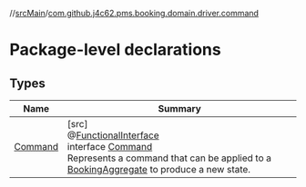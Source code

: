 //[srcMain](../../index.md)/[com.github.j4c62.pms.booking.domain.driver.command](index.md)

# Package-level declarations

## Types

| Name                         | Summary                                                                                                                                                                                                                                                                                                                           |
|------------------------------|-----------------------------------------------------------------------------------------------------------------------------------------------------------------------------------------------------------------------------------------------------------------------------------------------------------------------------------|
| [Command](-command/index.md) | [src]<br>@[FunctionalInterface](https://docs.oracle.com/javase/8/docs/api/java/lang/FunctionalInterface.html)<br>interface [Command](-command/index.md)<br>Represents a command that can be applied to a [BookingAggregate](../com.github.j4c62.pms.booking.domain.aggregate/-booking-aggregate/index.md) to produce a new state. |